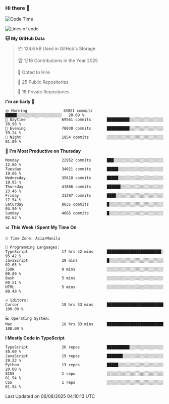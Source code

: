### Hi there 👋

<!--START_SECTION:waka-->
![Code Time](http://img.shields.io/badge/Code%20Time-1%2C984%20hrs%202%20mins-blue)

![Lines of code](https://img.shields.io/badge/From%20Hello%20World%20I%27ve%20Written-68.0%20million%20lines%20of%20code-blue)

**🐱 My GitHub Data** 

> 📦 124.6 kB Used in GitHub's Storage 
 > 
> 🏆 1,116 Contributions in the Year 2025
 > 
> 💼 Opted to Hire
 > 
> 📜 25 Public Repositories 
 > 
> 🔑 18 Private Repositories 
 > 
**I'm an Early 🐤** 

```text
🌞 Morning                36921 commits       █████░░░░░░░░░░░░░░░░░░░░   20.69 % 
🌆 Daytime                69561 commits       ██████████░░░░░░░░░░░░░░░   38.98 % 
🌃 Evening                70030 commits       ██████████░░░░░░░░░░░░░░░   39.24 % 
🌙 Night                  1954 commits        ░░░░░░░░░░░░░░░░░░░░░░░░░   01.09 % 
```
📅 **I'm Most Productive on Thursday** 

```text
Monday                   22952 commits       ███░░░░░░░░░░░░░░░░░░░░░░   12.86 % 
Tuesday                  34021 commits       █████░░░░░░░░░░░░░░░░░░░░   19.06 % 
Wednesday                35610 commits       █████░░░░░░░░░░░░░░░░░░░░   19.95 % 
Thursday                 41866 commits       ██████░░░░░░░░░░░░░░░░░░░   23.46 % 
Friday                   31297 commits       ████░░░░░░░░░░░░░░░░░░░░░   17.54 % 
Saturday                 8035 commits        █░░░░░░░░░░░░░░░░░░░░░░░░   04.50 % 
Sunday                   4685 commits        █░░░░░░░░░░░░░░░░░░░░░░░░   02.63 % 
```


📊 **This Week I Spent My Time On** 

```text
🕑︎ Time Zone: Asia/Manila

💬 Programming Languages: 
TypeScript               17 hrs 42 mins      ████████████████████████░   95.42 % 
JavaScript               29 mins             █░░░░░░░░░░░░░░░░░░░░░░░░   02.65 % 
JSON                     9 mins              ░░░░░░░░░░░░░░░░░░░░░░░░░   00.89 % 
Bash                     5 mins              ░░░░░░░░░░░░░░░░░░░░░░░░░   00.51 % 
HTML                     5 mins              ░░░░░░░░░░░░░░░░░░░░░░░░░   00.49 % 

🔥 Editors: 
Cursor                   18 hrs 33 mins      █████████████████████████   100.00 % 

💻 Operating System: 
Mac                      18 hrs 33 mins      █████████████████████████   100.00 % 
```

**I Mostly Code in TypeScript** 

```text
TypeScript               26 repos            ██████████░░░░░░░░░░░░░░░   40.00 % 
JavaScript               19 repos            ███████░░░░░░░░░░░░░░░░░░   29.23 % 
Python                   13 repos            █████░░░░░░░░░░░░░░░░░░░░   20.00 % 
SCSS                     1 repo              ░░░░░░░░░░░░░░░░░░░░░░░░░   01.54 % 
CSS                      1 repo              ░░░░░░░░░░░░░░░░░░░░░░░░░   01.54 % 
```




 Last Updated on 06/08/2025 04:10:13 UTC
<!--END_SECTION:waka-->
